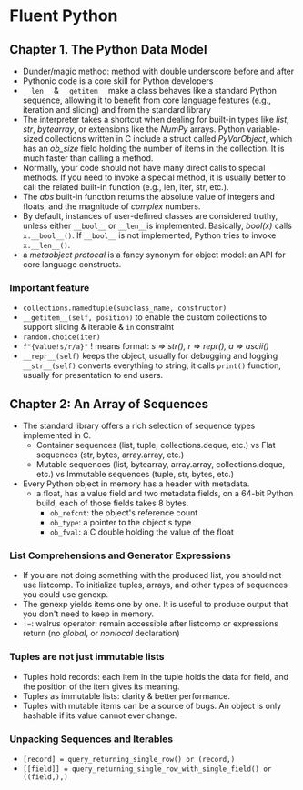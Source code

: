 # Fluent Python
## Chapter 1. The Python Data Model
- Dunder/magic method: method with double underscore before and after
- Pythonic code is a core skill for Python developers
- ```__len__``` & ``__getitem__`` make a class behaves like a standard Python sequence, allowing it to
benefit from core language features (e.g., iteration and slicing) and from the standard library
- The interpreter takes a shortcut when dealing for built-in types like _list_, _str_, _bytearray_, or
extensions like the _NumPy_ arrays. Python variable-sized collections written in C include a struct 
called _PyVarObject_, which has an _ob_size_ field holding the number of items in the collection. It is 
much faster than calling a method. 
- Normally, your code should not have many direct calls to special methods. If you need to invoke a special
method, it is usually better to call the related built-in function (e.g., len, iter, str, etc.).
- The _abs_ built-in function returns the absolute value of integers and floats, and the magnitude of _complex_ numbers.
- By default, instances of user-defined classes are considered truthy, unless either ```__bool__``` or ```__len__```is
implemented. Basically, _bool(x)_ calls ```x.__bool__()```. If ```__bool__``` is not implemented, Python tries to invoke
```x.__len__()```.
- a _metaobject protocal_ is a fancy synonym for object model: an API for core language constructs.

### Important feature
- ``collections.namedtuple(subclass_name, constructor)``
- ``__getitem__(self, position)`` to enable the custom collections to support slicing & iterable &
``in`` constraint
- ``random.choice(iter)``
- ``f"{value!s/r/a}"`` ! means format: _s => str(), r => repr(), a => ascii()_
- ``__repr__(self)`` keeps the object, usually for debugging and logging
``__str__(self)`` converts everything to string, it calls ``print()`` function, usually for presentation to end users.

## Chapter 2: An Array of Sequences
- The standard library offers a rich selection of sequence types implemented in C.
  - Container sequences (list, tuple, collections.deque, etc.) vs Flat sequences (str, bytes, array.array, etc.)
  - Mutable sequences (list, bytearray, array.array, collections.deque, etc.) vs Immutable sequences (tuple, str, bytes, etc.)
- Every Python object in memory has a header with metadata. 
  - a float, has a value field and two metadata fields, on a 64-bit Python build, each of those fields takes 8 bytes.
    - ``ob_refcnt``: the object's reference count
    - ``ob_type``: a pointer to the object's type
    - ``ob_fval``: a C double holding the value of the float 

### List Comprehensions and Generator Expressions
- If you are not doing something with the produced list, you should not use listcomp. To initialize tuples, arrays,
and other types of sequences you could use genexp.
- The genexp yields items one by one. It is useful to produce output that you don't need to keep in memory.
- ```:=```: walrus operator: remain accessible after listcomp or expressions return (no _global_, or _nonlocal_ declaration)

### Tuples are not just immutable lists
- Tuples hold records: each item in the tuple holds the data for field, and the position of the item gives its meaning.
- Tuples as immutable lists: clarity & better performance.
- Tuples with mutable items can be a source of bugs. An object is only hashable if its value cannot ever change. 

### Unpacking Sequences and Iterables
- ```[record] = query_returning_single_row() or (record,)```
- ``[[field]] = query_returning_single_row_with_single_field() or ((field,),)``